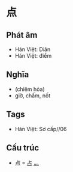 # 点

## Phát âm
* Hán Việt: Diǎn
* Hán Việt: điểm

## Nghĩa
* (chiêm hỏa)
* giờ, chấm, nốt

## Tags
* Hán Việt: Sơ cấp//06

## Cấu trúc
* 点 = [占](占.md) [灬](灬.md)

<script>window.HANZI_FIELD='点';</script>